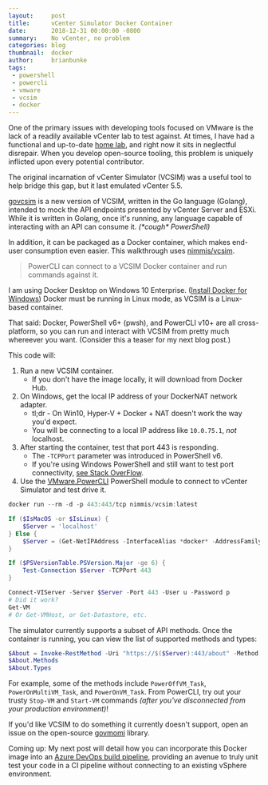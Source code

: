 ```yaml
---
layout:     post
title:      vCenter Simulator Docker Container
date:       2018-12-31 00:00:00 -0800
summary:    No vCenter, no problem
categories: blog
thumbnail:  docker
author:     brianbunke
tags:
 - powershell
 - powercli
 - vmware
 - vcsim
 - docker
---
```


One of the primary issues with developing tools focused on VMware is the lack of a readily available vCenter lab to test against. At times, I have had a functional and up-to-date [home lab], and right now it sits in neglectful disrepair. When you develop open-source tooling, this problem is uniquely inflicted upon every potential contributor.

The original incarnation of vCenter Simulator (VCSIM) was a useful tool to help bridge this gap, but it last emulated vCenter 5.5.

[govcsim] is a new version of VCSIM, written in the Go language (Golang), intended to mock the API endpoints presented by vCenter Server and ESXi. While it is written in Golang, once it's running, any language capable of interacting with an API can consume it. _(\*cough\* PowerShell)_

In addition, it can be packaged as a Docker container, which makes end-user consumption even easier. This walkthrough uses [nimmis/vcsim].

> PowerCLI can connect to a VCSIM Docker container and run commands against it.

I am using Docker Desktop on Windows 10 Enterprise. ([Install Docker for Windows]) Docker must be running in Linux mode, as VCSIM is a Linux-based container.

That said: Docker, PowerShell v6+ (pwsh), and PowerCLI v10+ are all cross-platform, so you can run and interact with VCSIM from pretty much whereever you want. (Consider this a teaser for my next blog post.)

This code will:

1. Run a new VCSIM container.
    - If you don't have the image locally, it will download from Docker Hub.
2. On Windows, get the local IP address of your DockerNAT network adapter.
    - tl;dr - On Win10, Hyper-V + Docker + NAT doesn't work the way you'd expect.
    - You will be connecting to a local IP address like `10.0.75.1`, _not_ localhost.
3. After starting the container, test that port 443 is responding.
    - The `-TCPPort` parameter was introduced in PowerShell v6.
    - If you're using Windows PowerShell and still want to test port connectivity, [see Stack OverFlow].
4. Use the [VMware.PowerCLI] PowerShell module to connect to vCenter Simulator and test drive it.

```powershell
docker run --rm -d -p 443:443/tcp nimmis/vcsim:latest

If ($IsMacOS -or $IsLinux) {
    $Server = 'localhost'
} Else {
    $Server = (Get-NetIPAddress -InterfaceAlias *docker* -AddressFamily IPv4).IPAddress
}

If ($PSVersionTable.PSVersion.Major -ge 6) {
    Test-Connection $Server -TCPPort 443
}

Connect-VIServer -Server $Server -Port 443 -User u -Password p
# Did it work?
Get-VM
# Or Get-VMHost, or Get-Datastore, etc.
```

The simulator currently supports a subset of API methods. Once the container is running, you can view the list of supported methods and types:

```powershell
$About = Invoke-RestMethod -Uri "https://$($Server):443/about" -Method Get
$About.Methods
$About.Types
```

For example, some of the methods include `PowerOffVM_Task`, `PowerOnMultiVM_Task`, and `PowerOnVM_Task`. From PowerCLI, try out your trusty `Stop-VM` and `Start-VM` commands _(after you've disconnected from your production environment)_!

If you'd like VCSIM to do something it currently doesn't support, open an issue on the open-source [govmomi] library.

Coming up: My next post will detail how you can incorporate this Docker image into an [Azure DevOps build pipeline], providing an avenue to truly unit test your code in a CI pipeline without connecting to an existing vSphere environment.



[home lab]: https://twitter.com/brianbunke/status/619970996708093952

[govcsim]: https://github.com/vmware/govmomi/tree/master/vcsim
[nimmis/vcsim]: https://hub.docker.com/r/nimmis/vcsim

[Install Docker for Windows]: https://docs.docker.com/docker-for-windows/install/

[see Stack Overflow]: https://stackoverflow.com/questions/9566052/how-to-check-network-port-access-and-display-useful-message
[VMware.PowerCLI]: https://www.powershellgallery.com/packages/VMware.PowerCLI

[govmomi]: https://github.com/vmware/govmomi
[Azure DevOps build pipeline]: https://azure.microsoft.com/en-us/services/devops/pipelines/
